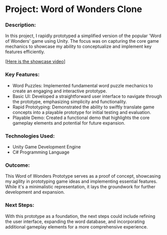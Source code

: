 # Project: Word of Wonders Clone

### Description:
In this project, I rapidly prototyped a simplified version of the popular 'Word of Wonders' game using Unity. The focus was on capturing the core game mechanics to showcase my ability to conceptualize and implement key features efficiently.

[[Here is the showcase video](https://youtu.be/E9pgKs-Tgaw)]

### Key Features:
* Word Puzzles: Implemented fundamental word puzzle mechanics to create an engaging and interactive prototype.
* Basic UI: Developed a straightforward user interface to navigate through the prototype, emphasizing simplicity and functionality.
* Rapid Prototyping: Demonstrated the ability to swiftly translate game concepts into a playable prototype for initial testing and evaluation.
* Playable Demo: Created a functional demo that highlights the core gameplay elements and potential for future expansion.

### Technologies Used:

* Unity Game Development Engine
* C# Programming Language

### Outcome:
This Word of Wonders Prototype serves as a proof of concept, showcasing my agility in prototyping game ideas and implementing essential features. While it's a minimalistic representation, it lays the groundwork for further development and expansion.

### Next Steps:
With this prototype as a foundation, the next steps could include refining the user interface, expanding the word database, and incorporating additional gameplay elements for a more comprehensive experience.